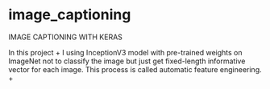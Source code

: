 # image_captioning
IMAGE CAPTIONING WITH KERAS 

 In this project
    + I using InceptionV3 model with pre-trained weights on ImageNet not to classify the image but just get fixed-length informative vector for each image. This process is called automatic feature engineering.
    + 
